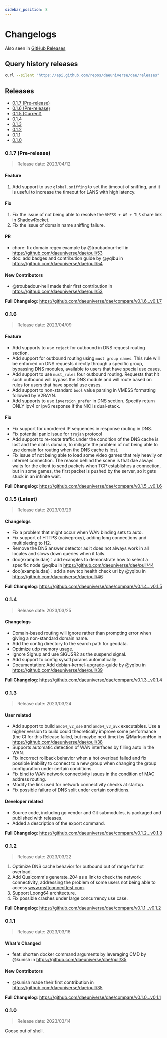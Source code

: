 ```yaml
---
sidebar_position: 8
---
```


# Changelogs

Also seen in [GitHub Releases](https://github.com/daeuniverse/dae/releases)

## Query history releases

```bash
curl --silent "https://api.github.com/repos/daeuniverse/dae/releases" | jq -r '.[] | {tag_name,created_at,prerelease}'
```

## Releases

- [0.1.7 (Pre-release)](#0.1.7)
- [0.1.6 (Pre-release)](#0.1.6)
- [0.1.5 (Current)](#0.1.5)
- [0.1.4](#0.1.4)
- [0.1.3](#0.1.3)
- [0.1.2](#0.1.2)
- [0.1.1](#0.1.1)
- [0.1.0](#0.1.0)

### 0.1.7 (Pre-release)

> Release date: 2023/04/12

#### Feature

1. Add support to use `global.sniffing` to set the timeout of sniffing, and it is useful to increase the timeout for LANS with high latency.

#### Fix

1. Fix the issue of not being able to resolve the `VMESS + WS + TLS` share link in ShadowRocket.
2. Fix the issue of domain name sniffing failure.

#### PR

- chore: fix domain regex example by @troubadour-hell in https://github.com/daeuniverse/dae/pull/53
- doc: add badges and contribution guide by @yqlbu in https://github.com/daeuniverse/dae/pull/54

#### New Contributors

- @troubadour-hell made their first contribution in https://github.com/daeuniverse/dae/pull/53

**Full Changelog**: https://github.com/daeuniverse/dae/compare/v0.1.6...v0.1.7

### 0.1.6

> Release date: 2023/04/09

#### Feature

- Add supports to use `reject` for outbound in DNS request routing section.
- Add support for outbound routing using `must group names`. This rule will be enforced on DNS requests directly through a specific group, bypassing DNS modules, available to users that have special use cases.
- Add support to use `must_rules` four outbound routing. Requests that hit such outbound will bypass the DNS module and will route based on rules for users that have special use cases.
- Add support to non-standard `bool` value parsing in VMESS formatting followed by V2RAYN.
- Add supports to use `ipversion_prefer` in DNS section. Specify return ONLY ipv4 or ipv6 response if the NIC is dual-stack.

#### Fix

- Fix support for unordered IP sequences in response routing in DNS.
- Fix potential panic issue for `trojan` protocol
- Add support to re-route traffic under the condition of the DNS cache is lost and the dial is domain, to mitigate the problem of not being able to use domain for routing when the DNS cache is lost.
- Fix issue of not being able to load some video games that rely heavily on internet connection. The reason behind the scene is that dae always waits for the client to send packets when TCP establishes a connection, but in some games, the first packet is pushed by the server, so it gets stuck in an infinite wait.

**Full Changelog**: https://github.com/daeuniverse/dae/compare/v0.1.5...v0.1.6

### 0.1.5 (Latest)

> Release date: 2023/03/29

#### Changelogs

- Fix a problem that might occur when WAN binding sets to auto.
- Fix support of HTTPS (naiveproxy), adding long connections and multiplexing to H2.
- Remove the DNS answer detector as it does not always work in all locales and slows down queries when it fails.
- doc(example.dae)：add examples to demonstrate how to select a specific node @yqlbu in https://github.com/daeuniverse/dae/pull/44
- doc(example.dae)：add a new tcp health check url by @yqlbu in https://github.com/daeuniverse/dae/pull/46

**Full Changelog**: https://github.com/daeuniverse/dae/compare/v0.1.4...v0.1.5

### 0.1.4

> Release date: 2023/03/25

#### Changelogs

- Domain-based routing will ignore rather than prompting error when giving a non-standard domain name.
- Add the config directory to the search path for geodata.
- Optimize udp memory usage.
- Ignore Sighup and use SIGUSR2 as the suspend signal.
- Add support to config sysctl params automatically
- Documentation: Add debian-kernel-upgrade-guide by @yqlbu in https://github.com/daeuniverse/dae/pull/39

**Full Changelog**: https://github.com/daeuniverse/dae/compare/v0.1.3...v0.1.4

### 0.1.3

> Release date: 2023/03/24

#### User related

- Add support to build `amd64_v2_sse` and `amd64_v3_avx` executables. Use a higher version to build could theoretically improve some performance (the CI for this Release failed, but maybe next time) by @MarksonHon in https://github.com/daeuniverse/dae/pull/38
- Supports automatic detection of WAN interfaces by filling auto in the WAN.
- Fix incorrect rollback behavior when a hot overload failed and fix possible inability to connect to a new group when changing the group configuration under certain conditions.
- Fix bind to WAN network connectivity issues in the condition of MAC address routing.
- Modify the link used for network connectivity checks at startup.
- Fix possible failure of DNS split under certain conditions.

#### Developer related

- Source code, including go vendor and Git submodules, is packaged and published with releases.
- Added a description of the export command.

**Full Changelog**: https://github.com/daeuniverse/dae/compare/v0.1.2...v0.1.3

### 0.1.2

> Release date: 2023/03/22

1. Optimize DNS cache behavior for outbound out of range for hot overload.
2. Add Qualcomm's generate_204 as a link to check the network connectivity, addressing the problem of some users not being able to access www.msftconnecttest.com.
3. Support Loong64 architecture.
4. Fix possible crashes under large concurrency use case.

**Full Changelog**: https://github.com/daeuniverse/dae/compare/v0.1.1...v0.1.2

### 0.1.1

> Release date: 2023/03/16

#### What's Changed

- feat: shorten docker command arguments by leveraging CMD by @kunish in https://github.com/daeuniverse/dae/pull/35

#### New Contributors

- @kunish made their first contribution in https://github.com/daeuniverse/dae/pull/35

**Full Changelog**: https://github.com/daeuniverse/dae/compare/v0.1.0...v0.1.1

### 0.1.0

> Release date: 2023/03/14

Goose out of shell.
